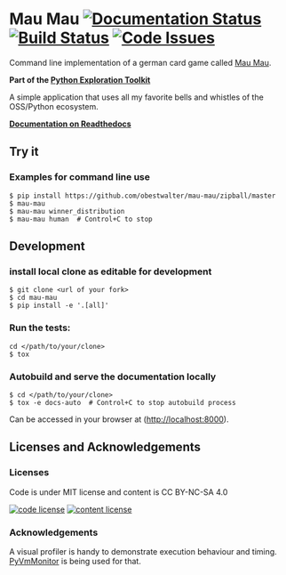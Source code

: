 # Mau Mau [![Documentation Status](https://readthedocs.org/projects/mau-mau/badge/?version=latest)](http://mau-mau.readthedocs.org/en/latest/?badge=latest) [![Build Status](https://travis-ci.org/obestwalter/mau-mau.svg?branch=master)](https://travis-ci.org/obestwalter/mau-mau) [![Code Issues](https://www.quantifiedcode.com/api/v1/project/663c550f107844aa842b4ce5e02883c4/badge.svg)](https://www.quantifiedcode.com/app/project/663c550f107844aa842b4ce5e02883c4)

Command line implementation of a german card game called [Mau Mau](https://goo.gl/Am29SF).

**Part of the [Python Exploration Toolkit](https://github.com/obestwalter/pet)**

A simple application that uses all my favorite bells and whistles of the OSS/Python ecosystem.

**[Documentation on Readthedocs](http://mau-mau.readthedocs.org/en/latest/)**

## Try it

### Examples for command line use

    $ pip install https://github.com/obestwalter/mau-mau/zipball/master
    $ mau-mau
    $ mau-mau winner_distribution
    $ mau-mau human  # Control+C to stop

## Development

### install local clone as editable for development

    $ git clone <url of your fork>
    $ cd mau-mau
    $ pip install -e '.[all]'

### Run the tests:

    cd </path/to/your/clone>
    $ tox
    
### Autobuild and serve the documentation locally 

    $ cd </path/to/your/clone>
    $ tox -e docs-auto  # Control+C to stop autobuild process

Can be accessed in your browser at ([http://localhost:8000](http://localhost:8000)).
    
## Licenses and Acknowledgements

### Licenses

Code is under MIT license and content is CC BY-NC-SA 4.0

[![code license](https://upload.wikimedia.org/wikipedia/commons/thumb/0/0b/License_icon-mit-2.svg/32px-License_icon-mit-2.svg.png)](http://opensource.org/licenses/mit-license.php) [![content license](https://i.creativecommons.org/l/by-nc-sa/4.0/88x31.png)](http://creativecommons.org/licenses/by-nc-sa/4.0/)

### Acknowledgements

A visual profiler is handy to demonstrate execution behaviour and timing. [PyVmMonitor](http://pyvmmonitor.com) is being used for that.
